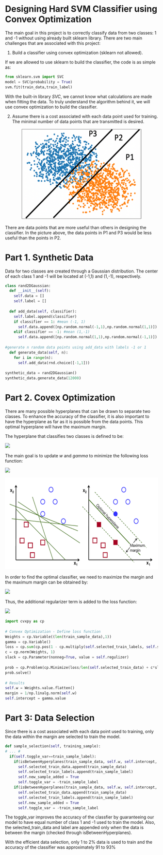 # Designing Hard SVM Classifier using Convex Optimization
The main goal in this project is to correctly classify data from two classes: 1 and -1 without using already built sklearn library.
There are two main challenges that are associated with this project:

1. Build a classifier using convex optimization (sklearn not allowed).

If we are allowed to use sklearn to build the classifier, the code is as simple as:
```Python
from sklearn.svm import SVC
model = SVC(probability = True)
svm.fit(train_data,train_label)
```
With the built-in library _SVC_, we cannot know what calculations are made when fitting the data. To truly understand the algorithm behind it, we will use convex optimization to build the classifier.

2. Assume there is a cost associated with each data point used for training. The minimal number of data points that are transmitted is desired. 

<p align="center">
  <img width="400" height="300" src="images/useful_data.PNG">
</p>

There are data points that are more useful than others in designing the classifier. In the picture above, the data points in P1 and P3 would be less useful than the points in P2.

# Part 1. Synthetic Data

Data for two classes are created through a Gaussian distribution. The center of each class 1 and -1 will be located at (-1,1) and (1,-1), respectively.

```Python
class rand2DGaussian:
  def __init__(self):
    self.data = []
    self.label = []

  def add_data(self, classifier):
    self.label.append(classifier)
    if classifier == 1: #mean (-1, 1)
      self.data.append([np.random.normal(-1,1),np.random.normal(1,1)])
    elif classifier == -1: #mean (1,-1)
      self.data.append([np.random.normal(1,1),np.random.normal(-1,1)])

#generate n random data points using add_data with labels -1 or 1
  def generate_data(self, n):
    for i in range(n):
      self.add_data(rnd.choice([-1,1]))
      
synthetic_data = rand2DGaussian()
synthetic_data.generate_data(12000)
```

# Part 2. Covex Optimization

There are many possible hyperplanes that can be drawn to separate two classes. To enhance the accuracy of the classifier, it is also important to have the hyperplane as far as it is possible from the data points. 
This optimal hyperplane will have the maximum margin.



The hyperplane that classifies two classes is defined to be:

<img src="https://latex.codecogs.com/svg.image?\large&space;{\color{Gray}&space;H=\{x\&space;|\&space;w^tx&plus;\gamma&space;=&space;0\}&space;}">

The main goal is to update _w_ and _gamma_ to minimize the following loss function:

<img src="https://latex.codecogs.com/svg.image?\large&space;{\color{Gray}&space;min_{w,\gamma}&space;\sum_{i=1}^m&space;1-y_i(w^tx_i&plus;\gamma)&space;}">

<p align="center">
  <img width="600" height="300" src="images/SVM.PNG">
</p>

In order to find the optimal classifier, we need to maximize the margin and the maximum margin can be obtained by:

<img src="https://latex.codecogs.com/svg.image?\large&space;{\color{Gray}&space;max_w&space;\&space;\text{margin}&space;=&space;\frac{c}{||w||}&space;\rightarrow&space;min_w&space;\&space;\lambda||w||}">

Thus, the additional regularizer term is added to the loss function:

<img src="https://latex.codecogs.com/svg.image?\large&space;{\color{Gray}&space;min_{w,\gamma}&space;\&space;\frac{1}{m}\sum_{i=1}^m&space;(1-y_i(w^Tx_i&plus;\gamma))&space;&plus;&space;\lambda||w||}">

```Python
import cvxpy as cp

# Convex Optimization - Define loss function
Weights = cp.Variable((len(train_sample_data),1))
gamma = cp.Variable()
loss = cp.sum(cp.pos(1 - cp.multiply(self.selected_train_labels, self.selected_train_data @ Weights + gamma)))
c = cp.norm(Weights, 1)
slack = cp.Parameter(nonneg=True, value = self.regulizer)
               
prob = cp.Problem(cp.Minimize(loss/len(self.selected_train_data) + c*slack))
prob.solve()

# Results
self.w = Weights.value.flatten()
margin = 1/np.linalg.norm(self.w)
self.intercept = gamma.value
```

# Part 3: Data Selection

Since there is a cost associated with each data point used to training, only the data within the margin are selected to train the model.

```Python
def sample_selection(self, training_sample):
# ... #
  if(self.toggle_var==train_sample_label):
    if(isBetweenHyperplanes(train_sample_data, self.w, self.intercept, self.b_neg) and train_sample_label == -1):
      self.selected_train_data.append(train_sample_data)
      self.selected_train_labels.append(train_sample_label)
      self.new_sample_added = True
      self.toggle_var = -train_sample_label
    if(isBetweenHyperplanes(train_sample_data, self.w, self.intercept, self.b_pos) and train_sample_label == 1):
      self.selected_train_data.append(train_sample_data)
      self.selected_train_labels.append(train_sample_label)
      self.new_sample_added = True
      self.toggle_var = -train_sample_label
```
The toggle_var improves the accuracy of the classfier by guaranteeing our model to have equal number of class 1 and -1 used to train the model.
Also, the selected_train_data and label are appended only when the data is between the margin (checked through isBetweenHyperplanes).

With the efficient data selection, only 1 to 2% data is used to train and the accuracy of the classifier was approximately 91 to 93%

